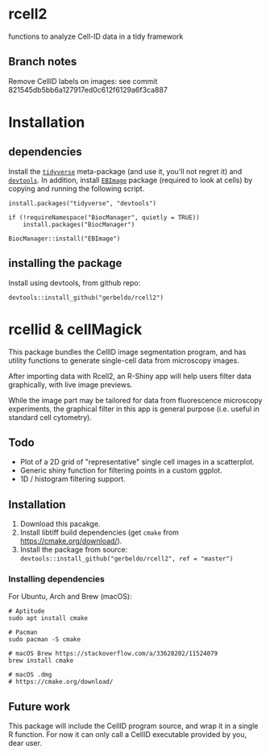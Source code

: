 # rcell2
functions to analyze Cell-ID data in a tidy framework

## Branch notes

Remove CellID labels on images: see commit 821545db5bb6a127917ed0c612f6129a6f3ca887

# Installation

## dependencies

Install the [```tidyverse```][1] meta-package (and use it, you'll not regret it) and [```devtools```][2]. In addition, install [```EBImage```][3] package (required to look at cells) by copying and running the following script. 



```
install.packages("tidyverse", "devtools")

if (!requireNamespace("BiocManager", quietly = TRUE))
    install.packages("BiocManager")

BiocManager::install("EBImage")
```

## installing the package

Install using devtools, from github repo:

```
devtools::install_github("gerbeldo/rcell2")

```

# rcellid & cellMagick

This package bundles the CellID image segmentation program, and has utility functions to generate single-cell data from microscopy images.

After importing data with Rcell2, an R-Shiny app will help users filter data graphically, with live image previews.

While the image part may be tailored for data from fluorescence microscopy experiments, the graphical filter in this app is general purpose (i.e. useful in standard cell cytometry).

## Todo

* Plot of a 2D grid of "representative" single cell images in a scatterplot.
* Generic shiny function for filtering points in a custom ggplot.
* 1D / histogram filtering support.

## Installation

1. Download this pacakge.
2. Install libtiff build dependencies (get `cmake` from https://cmake.org/download/).
3. Install the package from source: `devtools::install_github("gerbeldo/rcell2", ref = "master")`

### Installing dependencies

For Ubuntu, Arch and Brew (macOS):

```
# Aptitude
sudo apt install cmake

# Pacman
sudo pacman -S cmake

# macOS Brew https://stackoverflow.com/a/33628202/11524079
brew install cmake

# macOS .dmg
# https://cmake.org/download/
```

## Future work

This package will include the CellID program source, and wrap it in a single R function. For now it can only call a CellID executable provided by you, dear user.

[1]:https://www.tidyverse.org/
[2]:https://github.com/r-lib/devtools
[3]:https://bioconductor.org/packages/release/bioc/html/EBImage.html

